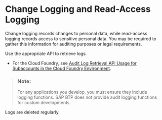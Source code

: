 <!-- loio93fac8d7d9554f799277d11627760042 -->

# Change Logging and Read-Access Logging

Change logging records changes to personal data, while read-access logging records access to sensitive personal data. You may be required to gather this information for auditing purposes or legal requirements.





Use the appropriate API to retrieve logs.

-   For the Cloud Foundry, see [Audit Log Retrieval API Usage for Subaccounts in the Cloud Foundry Environment](../50-administration-and-ops/audit-log-retrieval-api-usage-for-subaccounts-in-the-cloud-foundry-environment-30ece35.md).


> ### Note:  
> For any applications you develop, you must ensure they include logging functions. SAP BTP does not provide audit logging functions for custom developments.

Logs are deleted regularly.

